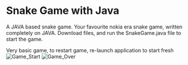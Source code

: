 # Snake Game with Java
A JAVA based snake game.
Your favourite nokia era snake game, written completely on JAVA.
Download files, and run the SnakeGame.java file to start the game.



Very basic game, to restart game, re-launch application to start fresh
![Game_Start](https://github.com/rounikc/java-snake/assets/121034725/63be0908-3859-4672-9a97-1bd64e85a103)
![Game_Over](https://github.com/rounikc/java-snake/assets/121034725/947895ca-3a07-49f8-880b-307971dc28e4)
